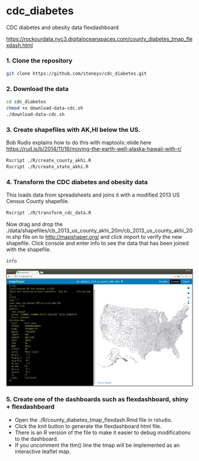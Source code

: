 # cdc_diabetes  
CDC diabetes and obesity data flexdashboard

https://rockourdata.nyc3.digitaloceanspaces.com/county_diabetes_tmap_flexdash.html  

### 1. Clone the repository  
```bash
git clone https://github.com/stoneyv/cdc_diabetes.git
```
### 2. Download the data  
```bash
cd cdc_diabetes
chmod +x download-data-cdc.sh  
./download-data-cdc.sh
```
### 3. Create shapefiles with AK,HI below the US.
Bob Rudis explains how to do this with maptools::elide here  
https://rud.is/b/2014/11/16/moving-the-earth-well-alaska-hawaii-with-r/  
```bash
Rscript ./R/create_county_akhi.R
Rscript ./R/create_state_akhi.R
```

### 4. Transform the CDC diabetes and obesity data
This loads data from spreadsheets and joins it with a modified 2013 US Census County shapefile.  
```bash
Rscript ./R/transform_cdc_data.R
```
Now drag and drop the ./data/shapefiles/cb_2013_us_county_akhi_20m/cb_2013_us_county_akhi_20m.shp file on to http://mapshaper.org/ and click import to verify the new shapefile.  Click console and enter info to see the data that has been joined with the shapefile.
```
info
```
<img src="images/screenshot_mapshaper_verify.png"/>

### 5. Create one of the dashboards such as flexdashboard, shiny + flexdashboard
* Open the ./R/county_diabetes_tmap_flexdash.Rmd file in rstudio.
* Click the knit button to generate the flexdashboard html file.
* There is an R version of the file to make it easier to debug modifications to the dashboard.
* If you uncomment the ttm() line the tmap will be implemented as an interactive leaflet map.
